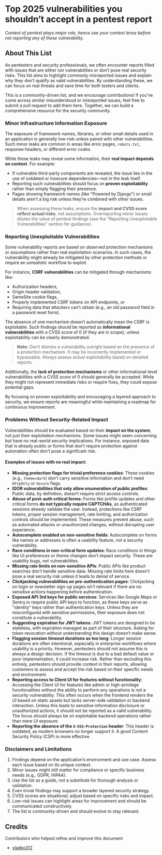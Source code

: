 # Top 2025 vulnerabilities you shouldn’t accept in a pentest report 

_Context of pentest plays major role, hence use your context lense before not reporting any of these vulnerability._ 

## About This List
As pentesters and security professionals, we often encounter reports filled with issues that are either not vulnerabilities or don’t pose real security risks. This list aims to highlight commonly misreported issues and explain why they don’t qualify as valid vulnerabilities. By understanding these, we can focus on real threats and save time for both testers and clients.

This is a community-driven list, and we encourage contributions! If you’ve come across similar misunderstood or misreported issues, feel free to submit a pull request to add them here. Together, we can build a comprehensive resource for the security community.


### Minor Infrastructure Information Exposure

The exposure of framework names, libraries, or other small details used in an application is generally low-risk unless paired with other vulnerabilities. Such minor leaks are common in areas like error pages, `robots.txt`, response headers, or different error codes.

While these leaks may reveal some information, their **real impact depends on context**. For example:  
- If vulnerable third-party components are revealed, the issue lies in the use of outdated or insecure dependencies—not in the leak itself.  
- Reporting such vulnerabilities should focus on **proven exploitability** rather than simply flagging their presence.
- Pages showing framework names (like "Powered by Django") or small details aren’t a big risk unless they’re combined with other issues.

> When assessing these leaks, ensure the **impact and CVSS score reflect actual risks**, not assumptions. Overreporting minor issues dilutes the value of pentest findings (see the "Reporting Unexploitable Vulnerabilities" section for guidance).


### Reporting Unexploitable Vulnerabilities

Some vulnerability reports are based on observed protection mechanisms or assumptions rather than real exploitation scenarios. In such cases, the vulnerability might already be mitigated by other protection methods or require an unrealistic workflow to exploit.

For instance, **CSRF vulnerabilities** can be mitigated through mechanisms like:
- Authorization headers,  
- Origin header validation,  
- SameSite cookie flags,  
- Properly implemented CSRF tokens on API endpoints, or  
- Requiring data that attackers can’t obtain (e.g., an old password field in a password reset form).

The absence of one mechanism doesn’t automatically mean the CSRF is exploitable. Such findings should be reported as **informational vulnerabilities** with a CVSS score of 0 (if they are in scope), unless exploitability can be clearly demonstrated.

> **Note:** Don’t dismiss a vulnerability outright based on the presence of a protection mechanism. It may be incorrectly implemented or bypassable. Always assess actual exploitability based on detailed reports.

Additionally, the **lack of protection mechanisms** or other informational-level vulnerabilities with a CVSS score of 0 should generally be accepted. While they might not represent immediate risks or require fixes, they could expose potential gaps.

By focusing on proven exploitability and encouraging a layered approach to security, we ensure reports are meaningful while maintaining a roadmap for continuous improvement.

### Problems Without Security-Related Impact

Vulnerabilities should be evaluated based on their **impact on the system**, not just their exploitation mechanisms. Some issues might seem concerning but have no real-world security implications. For instance, exposed data that is already public or forms that don’t require protection against automation often don’t pose a significant risk.

#### Examples of issues with no real impact:

- **Missing protection flags for trivial preference cookies**: These cookies (e.g., `theme=dark`) don’t carry sensitive information and don’t need `HttpOnly` or `Secure` flags.
- **IDOR vulnerabilities that only allow enumeration of public profiles**: Public data, by definition, doesn’t require strict access controls.
- **Abuse of post-auth critical forms**: Forms like profile updates and other critical forms **do not typically require CAPTCHAs**, as authenticated sessions already validate the user. Instead, protections like CSRF tokens, proper session management, rate limiting, and authorization controls should be implemented. These measures prevent abuse, such as automated attacks or unauthorized changes, without disrupting user experience.
- **Autocomplete enabled on non-sensitive fields**: Autocomplete on forms like names or addresses is often a usability feature, not a security vulnerability.
- **Race conditions in non-critical form updates**: Race conditions in things like UI preferences or theme changes don’t impact security. These are usability bugs, not vulnerabilities.
- **Missing rate limits on non-sensitive APIs**: Public APIs like product searches don’t handle sensitive data. Missing rate limits here doesn’t pose a real security risk unless it leads to denial of service.
- **Clickjacking vulnerabilities on pre-authentication pages**: Clickjacking on login or newsletter sign-up pages isn’t relevant if there are no sensitive actions happening before authentication.
- **Exposed API 3rd keys for public services**: Services like Google Maps or Sentry.io require public API keys to function, as these keys serve as "identity" keys rather than authentication keys. Unless they are misconfigured with sensitive permissions, their exposure does not constitute a vulnerability.
- **Suggesting expiration for JWT tokens**: JWT tokens are designed to be stateless, with expiration managed as part of their structure. Asking for token revocation without understanding this design doesn’t make sense.
- **Flagging session timeout durations as too long**: Longer session durations are often intentional, especially in enterprise workflows where usability is a priority. However, pentesters should not assume this is always a design decision. If the timeout is due to a bad default value or poor implementation, it could increase risk. Rather than excluding this entirely, pentesters should provide context in their reports, allowing customers to assess and accept the risk based on their specific needs and environment.
- **Reporting access to Client UI for features without functionality**: Accessing the Client UI for features like admin or high-privilege functionalities without the ability to perform any operations is not a security vulnerability. This often occurs when the frontend renders the UI based on static assets but lacks server-side validation or backend interaction. Unless this leads to sensitive information disclosure or unauthorized actions, it should not be reported as a valid vulnerability. The focus should always be on exploitable backend operations rather than mere UI exposure.
- **Reporting the absence of the `X-XSS-Protection` header**: This header is outdated, as modern browsers no longer support it. A good Content Security Policy (CSP) is more effective.


### Disclaimers and Limitations

1. Findings depend on the application’s environment and use case. Assess each issue based on its unique context.  
2. Minor issues might still matter for compliance or specific business needs (e.g., GDPR, HIPAA).  
3. Use the list as a guide, not a substitute for thorough analysis or validation.  
4. Even trivial findings may support a broader layered security strategy.  
5. CVSS scores are situational; adjust based on specific risks and impact.  
6. Low-risk issues can highlight areas for improvement and should be communicated constructively.  
7. The list is community-driven and should evolve to stay relevant.  



## Credits
Contributors who helped refine and improve this document 

- [vladko312](https://github.com/vladko312)


